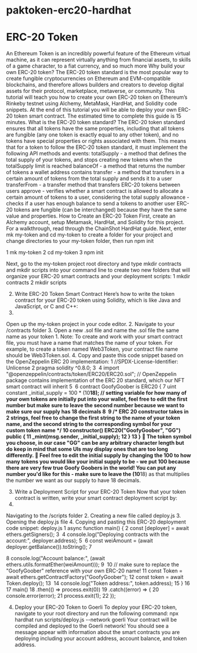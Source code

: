 # paktoken-erc20-hardhat
<h1>ERC-20 Token</h1>
An Ethereum Token is an incredibly powerful feature of the Ethereum virtual machine, as it can represent virtually anything from financial assets, to skills of a game character, to a fiat currency, and so much more
Why build your own ERC-20 token?
The ERC-20 token standard is the most popular way to create fungible cryptocurrencies on Ethereum and EVM-compatible blockchains, and therefore allows builders and creators to develop digital assets for their protocol, marketplace, metaverse, or community.
This tutorial will teach you how to create your own ERC-20 token on Ethereum’s Rinkeby testnet using Alchemy, MetaMask, HardHat, and Solidity code snippets. At the end of this tutorial you will be able to deploy your own ERC-20 token smart contract. The estimated time to complete this guide is 15 minutes.
What is the ERC-20 token standard?
The ERC-20 token standard ensures that all tokens have the same properties, including that all tokens are fungible (any one token is exactly equal to any other token), and no tokens have special properties or rights associated with them.
This means that for a token to follow the ERC-20 token standard, it must implement the following API methods and events:
totalSupply - a method that defines the total supply of your tokens, and stops creating new tokens when the totalSupply limit is reached
balanceOf - a method that returns the number of tokens a wallet address contains
transfer - a method that transfers in a certain amount of tokens from the total supply and sends it to a user
transferFrom - a transfer method that transfers ERC-20 tokens between users
approve - verifies whether a smart contract is allowed to allocate a certain amount of tokens to a user, considering the total supply
allowance - checks if a user has enough balance to send a tokens to another user
ERC-20 tokens are fungible (can be interchanged) because they have the same value and properties.
How to Create an ERC-20 Token
First, create an Alchemy account, setup Metamask, HardHat, and Solidity for this project. For a walkthrough, read through the ChainShot HardHat guide. 
Next, enter mk my-token and cd my-token to create a folder for your project and change directories to your my-token folder, then run npm init

1
mk my-token
2
cd my-token
3
npm init

Next, go to the my-token project root directory and type mkdir contracts and mkdir scripts into your command line to create two new folders that will organize your ERC-20 smart contracts and your deployment scripts:
1
mkdir contracts
2
mkdir scripts

2. Write ERC-20 Token Smart Contract
Here’s how to write the token contract for your ERC-20 token using Solidity, which is like Java and JavaScript, or C and C++:
1.
Open up the my-token project in your code editor.
2.
Navigate to your /contracts folder
3.
Open a new .sol file and name the .sol file the same name as your token
1.
Note: To create and work with your smart contract file, you must have a name that matches the name of your token. For example, to create a token named Web3Token, your contract file name should be Web3Token.sol.
4.
Copy and paste this code snippet based on the OpenZeppelin ERC 20 implementation:
1
//SPDX-License-Identifier: Unlicense
2
pragma solidity ^0.8.0;
3
​
4
import "@openzeppelin/contracts/token/ERC20/ERC20.sol";  // OpenZeppelin package contains implementation of the ERC 20 standard, which our NFT smart contract will inherit
5
​
6
contract GoofyGoober is ERC20 {
7
    uint constant _initial_supply = 100 * (10**18);  // setting variable for how many of your own tokens are initially put into your wallet, feel free to edit the first number but make sure to leave the second number because we want to make sure our supply has 18 decimals
8
​
9
    /* ERC 20 constructor takes in 2 strings, feel free to change the first string to the name of your token name, and the second string to the corresponding symbol for your custom token name */
10
    constructor() ERC20("GoofyGoober", "GG") public {
11
        _mint(msg.sender, _initial_supply);
12
    }
13
}
  The token symbol you choose, in our case "GG" can be any arbitrary character length but do keep in mind that some UIs may display ones that are too long differently.
  Feel free to edit the initial supply by changing the 100 to how many tokens you would like your initial supply to be - we put 100 because there are very few true Goofy Goobers in the world! You can put any number you'd like for this - make sure to leave the (10**18) as that multiplies the number we want as our supply to have 18 decimals.

3. Write a Deployment Script for your ERC-20 Token
Now that your token contract is written, write your smart contract deployment script by:
1.
Navigating to the /scripts folder
2.
Creating a new file called deploy.js
3.
Opening the deploy.js file
4.
Copying and pasting this ERC-20 deployment code snippet:
deploy.js
1
async function main() {
2
  const [deployer] = await ethers.getSigners();
3
​
4
  console.log("Deploying contracts with the account:", deployer.address);
5
​
6
  const weiAmount = (await deployer.getBalance()).toString();
7
  
8
  console.log("Account balance:", (await ethers.utils.formatEther(weiAmount)));
9
​
10
  // make sure to replace the "GoofyGoober" reference with your own ERC-20 name!
11
  const Token = await ethers.getContractFactory("GoofyGoober");
12
  const token = await Token.deploy();
13
​
14
  console.log("Token address:", token.address);
15
}
16
​
17
main()
18
  .then(() => process.exit(0))
19
  .catch((error) => {
20
    console.error(error);
21
    process.exit(1);
22
});

4. Deploy your ERC-20 Token to Goerli
To deploy your ERC-20 token, navigate to your root directory and run the following command: 
npx hardhat run scripts/deploy.js --network goerli
Your contract will be compiled and deployed to the Goerli network! You should see a message appear with information about the smart contracts you are deploying including your account address, account balance, and token address.

